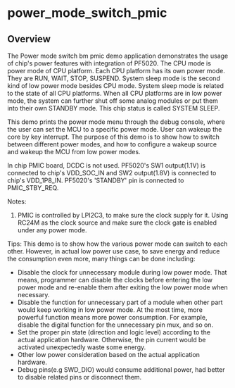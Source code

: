 # power_mode_switch_pmic

## Overview
The Power mode switch bm pmic demo application demonstrates the usage of chip's power features with integration of PF5020. 
The CPU mode is power mode of CPU platform. Each CPU platform has its own power mode. They are RUN, WAIT, STOP, SUSPEND.
System sleep mode is the second kind of low power mode besides CPU mode. System sleep mode is related to the state of all
CPU platforms. When all CPU platforms are in low power mode, the system can further shut off some analog modules or put them
into their own STANDBY mode. This chip status is called SYSTEM SLEEP.

This demo prints the power mode menu through the debug console, where the user can set the MCU to a specific power mode.
User can wakeup the core by key interrupt. The purpose of this demo is to show how to switch between different power modes,
and how to configure a wakeup source and wakeup the MCU from low power modes.

In chip PMIC board, DCDC is not used. PF5020's SW1 output(1.1V) is connected to chip's VDD_SOC_IN and SW2 output(1.8V)
is connected to chip's  VDD_1P8_IN. PF5020's 'STANDBY' pin is connected to PMIC_STBY_REQ.


Notes:
1. PMIC is controlled by LPI2C3, to make sure the clock supply for it. Using RC24M as the clock source and make sure the clock gate is enabled under any power mode.



Tips:
 This demo is to show how the various power mode can switch to each other. However, in actual low power use case, to save energy and reduce the consumption even more, many things can be done including:
 - Disable the clock for unnecessary module during low power mode. That means, programmer can disable the clocks before entering the low power mode and re-enable them after exiting the low power mode when necessary.
 - Disable the function for unnecessary part of a module when other part would keep working in low power mode. At the most time, more powerful function means more power consumption. For example, disable the digital function for the unnecessary pin mux, and so on.
 - Set the proper pin state (direction and logic level) according to the actual application hardware. Otherwise, the pin current would be activated unexpectedly waste some energy.
 - Other low power consideration based on the actual application hardware.
 - Debug pins(e.g SWD_DIO) would consume additional power, had better to disable related pins or disconnect them. 
